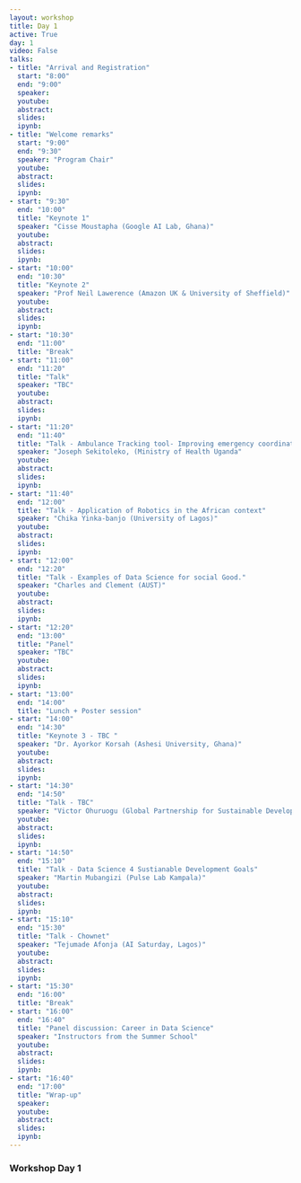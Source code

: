 ```yaml
---
layout: workshop
title: Day 1
active: True
day: 1
video: False
talks:
- title: "Arrival and Registration"
  start: "8:00"
  end: "9:00"
  speaker:
  youtube:
  abstract:
  slides:
  ipynb:
- title: "Welcome remarks"
  start: "9:00"
  end: "9:30"
  speaker: "Program Chair"
  youtube:
  abstract:
  slides:
  ipynb:
- start: "9:30"
  end: "10:00"
  title: "Keynote 1"
  speaker: "Cisse Moustapha (Google AI Lab, Ghana)"
  youtube:
  abstract:
  slides:
  ipynb:
- start: "10:00"
  end: "10:30"
  title: "Keynote 2"
  speaker: "Prof Neil Lawerence (Amazon UK & University of Sheffield)"
  youtube:
  abstract:
  slides:
  ipynb:
- start: "10:30"
  end: "11:00"
  title: "Break"
- start: "11:00"
  end: "11:20"
  title: "Talk"
  speaker: "TBC"
  youtube:
  abstract:
  slides:
  ipynb:
- start: "11:20"
  end: "11:40"
  title: "Talk - Ambulance Tracking tool- Improving emergency coordination and response"
  speaker: "Joseph Sekitoleko, (Ministry of Health Uganda"
  youtube:
  abstract:
  slides:
  ipynb:
- start: "11:40"
  end: "12:00"
  title: "Talk - Application of Robotics in the African context"
  speaker: "Chika Yinka-banjo (University of Lagos)"
  youtube:
  abstract:
  slides:
  ipynb:
- start: "12:00"
  end: "12:20"
  title: "Talk - Examples of Data Science for social Good."
  speaker: "Charles and Clement (AUST)"
  youtube:
  abstract:
  slides:
  ipynb:
- start: "12:20"
  end: "13:00"
  title: "Panel"
  speaker: "TBC"
  youtube:
  abstract:
  slides:
  ipynb:
- start: "13:00"
  end: "14:00"
  title: "Lunch + Poster session"
- start: "14:00"
  end: "14:30"
  title: "Keynote 3 - TBC " 
  speaker: "Dr. Ayorkor Korsah (Ashesi University, Ghana)"
  youtube:
  abstract:
  slides:
  ipynb:
- start: "14:30"
  end: "14:50"
  title: "Talk - TBC"
  speaker: "Victor Ohuruogu (Global Partnership for Sustainable Development Data)"
  youtube:
  abstract:
  slides:
  ipynb:
- start: "14:50"
  end: "15:10"
  title: "Talk - Data Science 4 Sustianable Development Goals"
  speaker: "Martin Mubangizi (Pulse Lab Kampala)"
  youtube:
  abstract:
  slides:
  ipynb:
- start: "15:10"
  end: "15:30"
  title: "Talk - Chownet"
  speaker: "Tejumade Afonja (AI Saturday, Lagos)"
  youtube:
  abstract:
  slides:
  ipynb:
- start: "15:30"
  end: "16:00"
  title: "Break"
- start: "16:00"
  end: "16:40"
  title: "Panel discussion: Career in Data Science"
  speaker: "Instructors from the Summer School"
  youtube:
  abstract:
  slides:
  ipynb:
- start: "16:40"
  end: "17:00"
  title: "Wrap-up"
  speaker:
  youtube:
  abstract:
  slides:
  ipynb:
---
```


<h3> <b>Workshop Day 1 </b></h3>